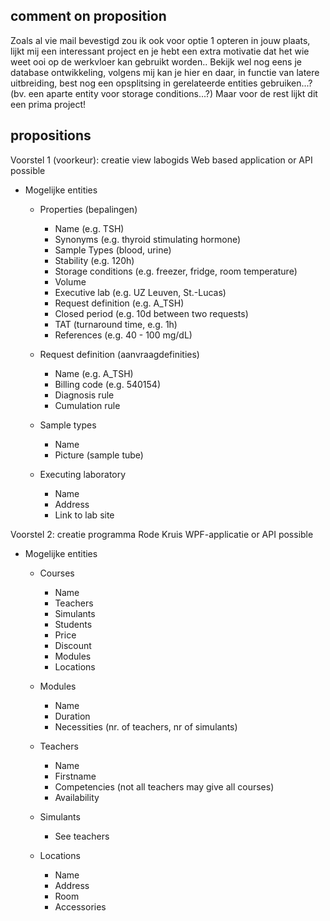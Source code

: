 ## comment on proposition

Zoals al vie mail bevestigd zou ik ook voor optie 1 opteren in jouw plaats, lijkt mij een interessant project en je hebt een extra motivatie dat het wie weet ooi op de werkvloer kan gebruikt worden..
Bekijk wel nog eens je database ontwikkeling, volgens mij kan je hier en daar, in functie van latere uitbreiding, best nog een opsplitsing in gerelateerde entities gebruiken...? (bv. een aparte entity voor storage conditions...?)
Maar voor de rest lijkt dit een prima project!

## propositions

Voorstel 1 (voorkeur): creatie view labogids        Web based application or API possible
- Mogelijke entities
    - Properties (bepalingen)
        - Name (e.g. TSH)
        - Synonyms (e.g. thyroid stimulating hormone)
        - Sample Types (blood, urine)
        - Stability (e.g. 120h)
        - Storage conditions (e.g. freezer, fridge, room temperature)
        - Volume
        - Executive lab (e.g. UZ Leuven, St.-Lucas)
        - Request definition (e.g. A_TSH)
        - Closed period (e.g. 10d between two requests)
        - TAT (turnaround time, e.g. 1h)
        - References (e.g. 40 - 100 mg/dL)

    - Request definition (aanvraagdefinities)
        - Name (e.g. A_TSH)
        - Billing code (e.g. 540154)
        - Diagnosis rule
        - Cumulation rule

    - Sample types
        - Name
        - Picture (sample tube)

    - Executing laboratory
        - Name
        - Address
        - Link to lab site


Voorstel 2: creatie programma Rode Kruis            WPF-applicatie or API possible
- Mogelijke entities
    - Courses
        - Name
        - Teachers
        - Simulants
        - Students
        - Price
        - Discount
        - Modules
        - Locations

    - Modules
        - Name
        - Duration
        - Necessities (nr. of teachers, nr of simulants)
    
    - Teachers
        - Name
        - Firstname
        - Competencies (not all teachers may give all courses)
        - Availability

    - Simulants
        - See teachers

    - Locations
        - Name
        - Address
        - Room
        - Accessories
